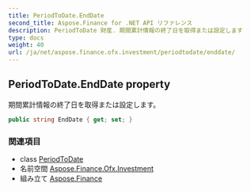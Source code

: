 ```yaml
---
title: PeriodToDate.EndDate
second_title: Aspose.Finance for .NET API リファレンス
description: PeriodToDate 財産. 期間累計情報の終了日を取得または設定します
type: docs
weight: 40
url: /ja/net/aspose.finance.ofx.investment/periodtodate/enddate/
---
```

## PeriodToDate.EndDate property

期間累計情報の終了日を取得または設定します。

```csharp
public string EndDate { get; set; }
```

### 関連項目

* class [PeriodToDate](../)
* 名前空間 [Aspose.Finance.Ofx.Investment](../../periodtodate/)
* 組み立て [Aspose.Finance](../../../)


